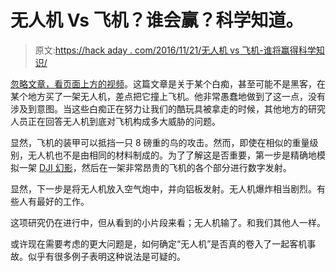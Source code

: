 # 无人机 Vs 飞机？谁会赢？科学知道。

> 原文:[https://hack aday . com/2016/11/21/无人机 vs 飞机-谁将赢得科学知识/](https://hackaday.com/2016/11/21/drone-vs-airplane-who-will-win-science-knows/)

[忽略文章，看页面上方的视频](http://www.cnn.com/2016/11/17/europe/passenger-plane-near-miss-drone/index.html)。这篇文章是关于某个白痴，甚至可能不是黑客，在某个地方买了一架无人机，差点把它撞上飞机。他非常愚蠢地做到了这一点，没有涉及到意图。当这些白痴正在努力让我们的酷玩具被拿走的时候，其他地方的研究人员正在回答无人机到底对飞机构成多大威胁的问题。

显然，飞机的装甲可以抵挡一只 8 磅重的鸟的攻击。然而，即使在相似的重量级别，无人机也不是由相同的材料制成的。为了了解这是否重要，第一步是精确地模拟一架 [DJI 幻影](http://hackaday.com/2015/01/04/upgrading-dji-flight-controllers/)，然后在一架非常昂贵的飞机的各个部分进行数字发射。

显然，下一步是将无人机放入空气炮中，并向铝板发射。无人机爆炸相当剧烈。有些人有最好的工作。

这项研究仍在进行中，但从看到的小片段来看；无人机输了。和我们其他人一样。

或许现在需要考虑的更大问题是，如何确定“无人机”是否真的卷入了一起客机事故。似乎有很多例子表明这种说法是可疑的。